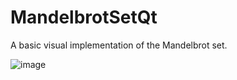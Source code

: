 # MandelbrotSetQt
A basic visual implementation of the Mandelbrot set.

![image](https://user-images.githubusercontent.com/49553574/180470222-f182eed5-58bb-4cee-a9f0-5001799128ee.png)
